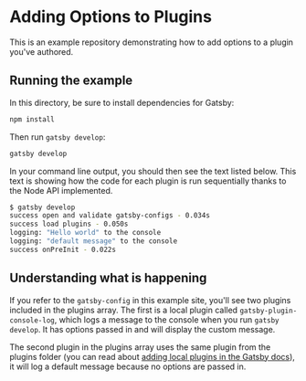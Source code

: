 # Adding Options to Plugins

This is an example repository demonstrating how to add options to a plugin you've authored.

## Running the example

In this directory, be sure to install dependencies for Gatsby:

```sh
npm install
```

Then run `gatsby develop`:

```sh
gatsby develop
```

In your command line output, you should then see the text listed below. This text is showing how the code for each plugin is run sequentially thanks to the Node API implemented.

```sh
$ gatsby develop
success open and validate gatsby-configs - 0.034s
success load plugins - 0.050s
logging: "Hello world" to the console
logging: "default message" to the console
success onPreInit - 0.022s
```

## Understanding what is happening

If you refer to the `gatsby-config` in this example site, you'll see two plugins included in the plugins array. The first is a local plugin called `gatsby-plugin-console-log`, which logs a message to the console when you run `gatsby develop`. It has options passed in and will display the custom message.

The second plugin in the plugins array uses the same plugin from the plugins folder (you can read about [adding local plugins in the Gatsby docs](https://www.gatsbyjs.org/docs/loading-plugins-from-your-local-plugins-folder/)), it will log a default message because no options are passed in.
